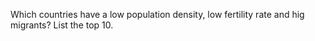 Which countries have a low population density, low fertility rate and hig migrants? List the top 10. 
